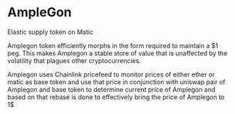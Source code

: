 # AmpleGon

Elastic supply token on Matic

Amplegon token efficiently morphs in the form required to maintain a $1 peg. This makes Amplegon a stable store of value that is unaffected by the volatility that plagues other cryptocurrencies.

Amplegon uses Chainlink pricefeed to monitor prices of either ether or matic as base token and use that price in conjunction with uniswap pair of Amplegon and base token to determine current price of Amplegon and based on that rebase is done to effectively bring the price of Amplegon to 1$
